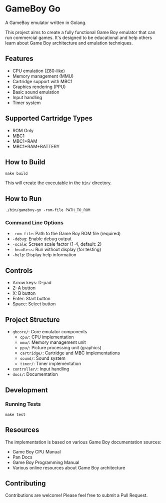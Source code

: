 # GameBoy Go

A GameBoy emulator written in Golang.

This project aims to create a fully functional Game Boy emulator that can run commercial games. It's designed to be educational and help others learn about Game Boy architecture and emulation techniques.

## Features

- CPU emulation (Z80-like)
- Memory management (MMU)
- Cartridge support with MBC1
- Graphics rendering (PPU)
- Basic sound emulation
- Input handling
- Timer system

## Supported Cartridge Types

- ROM Only
- MBC1
- MBC1+RAM
- MBC1+RAM+BATTERY

## How to Build

```
make build
```

This will create the executable in the `bin/` directory.

## How to Run

```
./bin/gameboy-go -rom-file PATH_TO_ROM
```

### Command Line Options

- `-rom-file`: Path to the Game Boy ROM file (required)
- `-debug`: Enable debug output
- `-scale`: Screen scale factor (1-4, default: 2)
- `-headless`: Run without display (for testing)
- `-help`: Display help information

## Controls

- Arrow keys: D-pad
- Z: A button
- X: B button
- Enter: Start button
- Space: Select button

## Project Structure

- `gbcore/`: Core emulator components
  - `cpu/`: CPU implementation
  - `mmu/`: Memory management unit
  - `ppu/`: Picture processing unit (graphics)
  - `cartridge/`: Cartridge and MBC implementations
  - `sound/`: Sound system
  - `timer/`: Timer implementation
- `controller/`: Input handling
- `docs/`: Documentation

## Development

### Running Tests

```
make test
```

## Resources

The implementation is based on various Game Boy documentation sources:

- Game Boy CPU Manual
- Pan Docs
- Game Boy Programming Manual
- Various online resources about Game Boy architecture

## Contributing

Contributions are welcome! Please feel free to submit a Pull Request.
